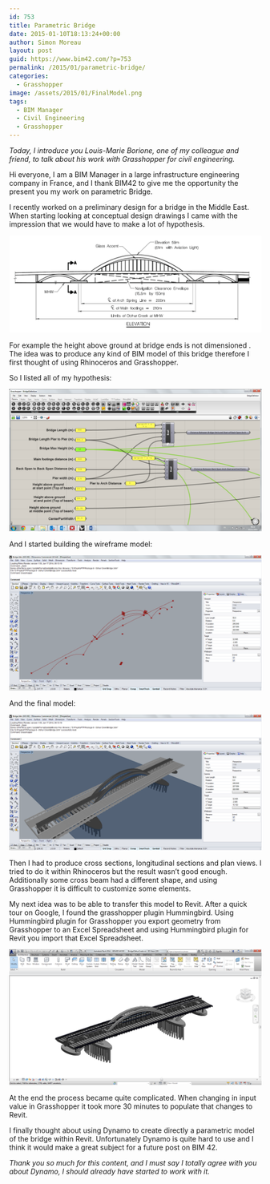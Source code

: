 ```yaml
---
id: 753
title: Parametric Bridge
date: 2015-01-10T18:13:24+00:00
author: Simon Moreau
layout: post
guid: https://www.bim42.com/?p=753
permalink: /2015/01/parametric-bridge/
categories:
  - Grasshopper
image: /assets/2015/01/FinalModel.png
tags:
  - BIM Manager
  - Civil Engineering
  - Grasshopper
---
```

_Today, I introduce you Louis-Marie Borione, one of my colleague and friend, to talk about his work with Grasshopper for civil engineering._

Hi everyone, I am a BIM Manager in a large infrastructure engineering company in France, and I thank BIM42 to give me the opportunity the present you my work on parametric Bridge.

I recently worked on a preliminary design for a bridge in the Middle East. When starting looking at conceptual design drawings I came with the impression that we would have to make a lot of hypothesis.

![Bridge](/assets/2015/01/Bridge.png)

For example the height above ground at bridge ends is not dimensioned . The idea was to produce any kind of BIM model of this bridge therefore I first thought of using Rhinoceros and Grasshopper.

So I listed all of my hypothesis:

![GH](/assets/2015/01/GH.png)

And I started building the wireframe model:

![Rhino](/assets/2015/01/Rhino.png)

And the final model:

![FinalModel](/assets/2015/01/FinalModel.png)

Then I had to produce cross sections, longitudinal sections and plan views. I tried to do it within Rhinoceros but the result wasn’t good enough. Additionally some cross beam had a different shape, and using Grasshopper it is difficult to customize some elements.

My next idea was to be able to transfer this model to Revit. After a quick tour on Google, I found the grasshopper plugin Hummingbird. Using Hummingbird plugin for Grasshopper you export geometry from Grasshopper to an Excel Spreadsheet and using Hummingbird plugin for Revit you import that Excel Spreadsheet.

![BrideFinal](/assets/2015/01/BrideFinal.png)

At the end the process became quite complicated. When changing in input value in Grasshopper it took more 30 minutes to populate that changes to Revit.

I finally thought about using Dynamo to create directly a parametric model of the bridge within Revit. Unfortunately Dynamo is quite hard to use and I think it would make a great subject for a future post on BIM 42.

_Thank you so much for this content, and I must say I totally agree with you about Dynamo, I should already have started to work with it._